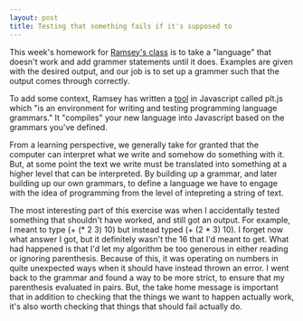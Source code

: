 ```yaml
---
layout: post
title: Testing that something fails if it's supposed to
---
```


This week's homework for [Ramsey's class](http://radicalcomputerscience.tumblr.com/) is to take a "language" that doesn't work and add grammer statements until it does. Examples are given with the desired output, and our job is to set up a grammer such that the output comes through correctly. 

To add some context, Ramsey has written a [tool](https://github.com/nasser/pltjs) in Javascript called plt.js which "is an environment for writing and testing programming language grammars." It "compiles" your new language into Javascript based on the grammars you've defined.

From a learning perspective, we generally take for granted that the computer can interpret what we write and somehow do something with it. But, at some point the text we write must be translated into something at a higher level that can be interpreted. By building up a grammar, and later building up our own grammars, to define a language we have to engage with the idea of programming from the level of intepreting a string of text. 

The most interesting part of this exercise was when I accidentally tested something that shouldn't have worked, and still got an output. For example, I meant to type (+ (* 2 3) 10) but instead typed (+ (2 * 3) 10). I forget now what answer I got, but it definitely wasn't the 16 that I'd meant to get. What had happened is that I'd let my algorithm be too generous in either reading or ignoring parenthesis. Because of this, it was operating on numbers in quite unexpected ways when it should have instead thrown an error. I went back to the grammar and found a way to be more strict, to ensure that my parenthesis evaluated in pairs. But, the take home message is important that in addition to checking that the things we want to happen actually work, it's also worth checking that things that should fail actually do. 
